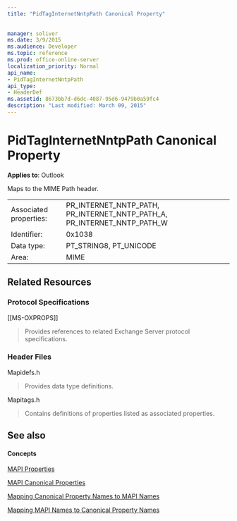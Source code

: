 ```yaml
---
title: "PidTagInternetNntpPath Canonical Property"
 
 
manager: soliver
ms.date: 3/9/2015
ms.audience: Developer
ms.topic: reference
ms.prod: office-online-server
localization_priority: Normal
api_name:
- PidTagInternetNntpPath
api_type:
- HeaderDef
ms.assetid: 8673bb7d-d6dc-4087-95d6-9479b0a59fc4
description: "Last modified: March 09, 2015"
---
```


# PidTagInternetNntpPath Canonical Property

  
  
**Applies to**: Outlook 
  
Maps to the MIME Path header.
  
|||
|:-----|:-----|
|Associated properties:  <br/> |PR_INTERNET_NNTP_PATH, PR_INTERNET_NNTP_PATH_A, PR_INTERNET_NNTP_PATH_W  <br/> |
|Identifier:  <br/> |0x1038  <br/> |
|Data type:  <br/> |PT_STRING8, PT_UNICODE  <br/> |
|Area:  <br/> |MIME  <br/> |
   
## Related Resources

### Protocol Specifications

[[MS-OXPROPS]] 
  
> Provides references to related Exchange Server protocol specifications.
    
### Header Files

Mapidefs.h
  
> Provides data type definitions.
    
Mapitags.h
  
> Contains definitions of properties listed as associated properties.
    
## See also

#### Concepts

[MAPI Properties](mapi-properties.md)
  
[MAPI Canonical Properties](mapi-canonical-properties.md)
  
[Mapping Canonical Property Names to MAPI Names](mapping-canonical-property-names-to-mapi-names.md)
  
[Mapping MAPI Names to Canonical Property Names](mapping-mapi-names-to-canonical-property-names.md)

